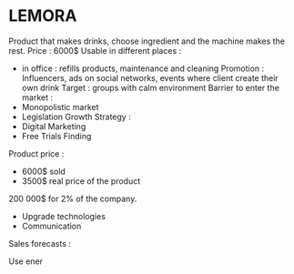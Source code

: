 # LEMORA
Product that makes drinks, choose ingredient and the machine makes the rest.
Price : 6000$
Usable in different places :
- in office : refills products, maintenance and cleaning
Promotion : Influencers, ads on social networks, events where client create their own drink
Target : groups with calm environment
Barrier to enter the market :
- Monopolistic market
- Legislation
Growth Strategy :
- Digital Marketing
- Free Trials
Finding 

Product price :
- 6000$ sold
- 3500$ real price of the product

200 000$ for 2% of the company.
- Upgrade technologies
- Communication

Sales forecasts :

Use ener